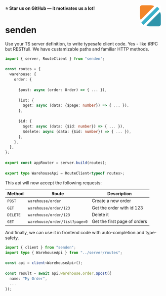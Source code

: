 <h4>
  <span> ⭐ Star us on GitHub — it motivates us a lot!</span>

  <img src="https://raw.githubusercontent.com/fru/senden/main/logo.png" align="right" height="68" alt="Logo" />
</h4>

# senden

Use your TS server definition, to write typesafe client code. Yes - like tRPC but RESTfull. We have custamizable paths and familiar HTTP methods.

```ts
import { server, RouteClient } from "senden";

const routes = {
  warehouse: {
    order: {

      $post: async (order: Order) => { ... }),

      list: {
        $get: async (data: {$page: number}) => { ... }),
      },

      $id: {
        $get: async (data: {$id: number}) => { ... }),
        $delete: async (data: {$id: number}) => { ... }),
      },
    },
  },
};

export const appRouter = server.build(routes);

export type WarehouseApi = RouteClient<typeof routes>;
```

This api will now accept the following requests:

| Method   | Route                         | Description                  |
| -------- | ----------------------------- | ---------------------------- |
| `POST`   | `warehouse/order`             | Create a new order           |
| `GET`    | `warehouse/order/123`         | Get the order with id 123    |
| `DELETE` | `warehouse/order/123`         | Delete it                    |
| `GET`    | `warehouse/order/list?page=0` | Get the first page of orders |

And finally, we can use it in frontend code with auto-completion and type-safety.

```ts
import { client } from "senden";
import type { WarehouseApi } from "../server/routes";

const api = client<WarehouseApi>();

const result = await api.warehouse.order.$post({
  name: "My Order",
  ...
});
```
